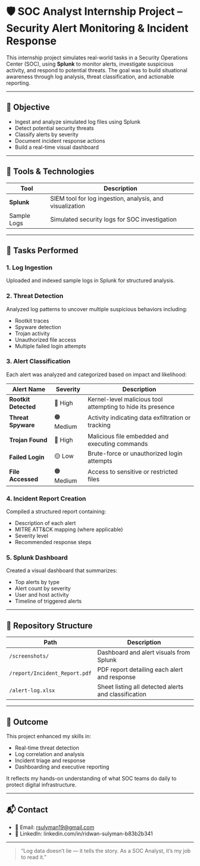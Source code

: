 # 🛡️ SOC Analyst Internship Project – Security Alert Monitoring & Incident Response

This internship project simulates real-world tasks in a Security Operations Center (SOC), using **Splunk** to monitor alerts, investigate suspicious activity, and respond to potential threats. The goal was to build situational awareness through log analysis, threat classification, and actionable reporting.

---

## 🎯 Objective

- Ingest and analyze simulated log files using Splunk  
- Detect potential security threats  
- Classify alerts by severity  
- Document incident response actions  
- Build a real-time visual dashboard

---

## 🧰 Tools & Technologies

| Tool        | Description                                      |
|-------------|--------------------------------------------------|
| **Splunk**  | SIEM tool for log ingestion, analysis, and visualization |
| Sample Logs | Simulated security logs for SOC investigation     |

---

## 🧪 Tasks Performed

### 1. **Log Ingestion**
Uploaded and indexed sample logs in Splunk for structured analysis.

### 2. **Threat Detection**
Analyzed log patterns to uncover multiple suspicious behaviors including:

- Rootkit traces  
- Spyware detection  
- Trojan activity  
- Unauthorized file access  
- Multiple failed login attempts

### 3. **Alert Classification**
Each alert was analyzed and categorized based on impact and likelihood:

| Alert Name           | Severity | Description                                    |
|----------------------|----------|------------------------------------------------|
| **Rootkit Detected** | 🔴 High  | Kernel-level malicious tool attempting to hide its presence |
| **Threat Spyware**   | 🟠 Medium| Activity indicating data exfiltration or tracking |
| **Trojan Found**     | 🔴 High  | Malicious file embedded and executing commands |
| **Failed Login**     | 🟡 Low   | Brute-force or unauthorized login attempts     |
| **File Accessed**    | 🟠 Medium| Access to sensitive or restricted files        |

### 4. **Incident Report Creation**
Compiled a structured report containing:
- Description of each alert  
- MITRE ATT&CK mapping (where applicable)  
- Severity level  
- Recommended response steps

### 5. **Splunk Dashboard**
Created a visual dashboard that summarizes:
- Top alerts by type  
- Alert count by severity  
- User and host activity  
- Timeline of triggered alerts

---

## 📂 Repository Structure

| Path                      | Description                                 |
|---------------------------|---------------------------------------------|
| `/screenshots/`           | Dashboard and alert visuals from Splunk     |
| `/report/Incident_Report.pdf` | PDF report detailing each alert and response |
| `/alert-log.xlsx`         | Sheet listing all detected alerts and classification |

---

## 🚀 Outcome

This project enhanced my skills in:

- Real-time threat detection  
- Log correlation and analysis  
- Incident triage and response  
- Dashboarding and executive reporting  

It reflects my hands-on understanding of what SOC teams do daily to protect digital infrastructure.

---

## 📬 Contact

- 📧 Email: [rsulyman19@gmail.com](mailto:rsulyman19@gmail.com)  
- 🔗 LinkedIn: linkedin.com/in/ridwan-sulyman-b83b2b341

---

> “Log data doesn’t lie — it tells the story. As a SOC Analyst, it’s my job to read it.”
